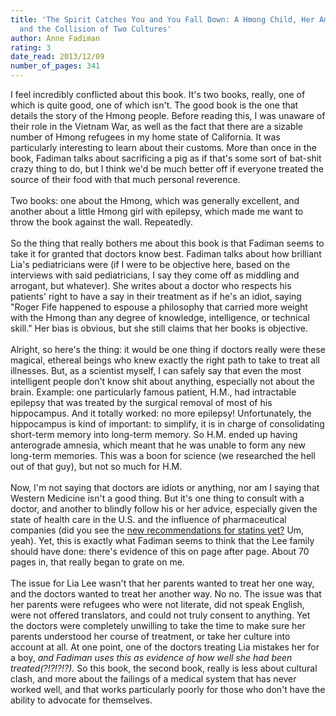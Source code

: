 ```yaml
---
title: 'The Spirit Catches You and You Fall Down: A Hmong Child, Her American Doctors,
  and the Collision of Two Cultures'
author: Anne Fadiman
rating: 3
date_read: 2013/12/09
number_of_pages: 341
---
```


I feel incredibly conflicted about this book. It's two books, really, one of which is quite good, one of which isn't. The good book is the one that details the story of the Hmong people. Before reading this, I was unaware of their role in the Vietnam War, as well as the fact that there are a sizable number of Hmong refugees in my home state of California. It was particularly interesting to learn about their customs. More than once in the book, Fadiman talks about sacrificing a pig as if that's some sort of bat-shit crazy thing to do, but I think we'd be much better off if everyone treated the source of their food with that much personal reverence. <br/><br/>Two books: one about the Hmong, which was generally excellent, and another about a little Hmong girl with epilepsy, which made me want to throw the book against the wall. Repeatedly.<br/><br/>So the thing that really bothers me about this book is that Fadiman seems to take it for granted that doctors know best. Fadiman talks about how brilliant Lia's pediatricians were (if I were to be objective here, based on the interviews with said pediatricians, I say they come off as middling and arrogant, but whatever). She writes about a doctor who respects his patients' right to have a say in their treatment as if he's an idiot, saying "Roger Fife happened to espouse a philosophy that carried more weight with the Hmong than any degree of knowledge, intelligence, or technical skill." Her bias is obvious, but she still claims that her books is objective.<br/><br/>Alright, so here's the thing: it would be one thing if doctors really were these magical, ethereal beings who knew exactly the right path to take to treat all illnesses. But, as a scientist myself, I can safely say that even the most intelligent people don't know shit about anything, especially not about the brain. Example: one particularly famous patient, H.M., had intractable epilepsy that was treated by the surgical removal of most of his hippocampus. And it totally worked: no more epilepsy! Unfortunately, the hippocampus is kind of important: to simplify, it is in charge of consolidating short-term memory into long-term memory. So H.M. ended up having anterograde amnesia, which meant that he was unable to form any new long-term memories. This was a boon for science (we researched the hell out of that guy), but not so much for H.M.<br/><br/>Now, I'm not saying that doctors are idiots or anything, nor am I saying that Western Medicine isn't a good thing. But it's one thing to consult with a doctor, and another to blindly follow his or her advice, especially given the state of health care in the U.S. and the influence of pharmaceutical companies (did you see the <a href="http://www.nytimes.com/2013/11/14/opinion/dont-give-more-patients-statins.html?hp&rref=opinion&_r=0">new recommendations for statins yet?</a> Um, yeah). Yet, this is exactly what Fadiman seems to think that the Lee family should have done: there's evidence of this on page after page. About 70 pages in, that really began to grate on me. <br/><br/>The issue for Lia Lee wasn't that her parents wanted to treat her one way, and the doctors wanted to treat her another way. No no. The issue was that her parents were refugees who were not literate, did not speak English, were not offered translators, and could not truly consent to anything. Yet the doctors were completely unwilling to take the time to make sure her parents understood her course of treatment, or take her culture into account at all. At one point, one of the doctors treating Lia mistakes her for a boy, <i>and Fadiman uses this as evidence of how well she had been treated(?!?!?!?).</i> So this book, the second book, really is less about cultural clash, and more about the failings of a medical system that has never worked well, and that works particularly poorly for those who don't have the ability to advocate for themselves.
